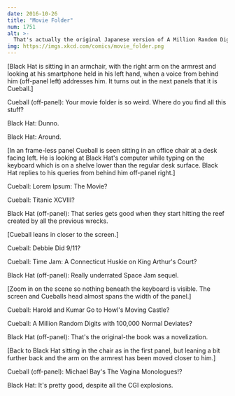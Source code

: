 ```yaml
---
date: 2016-10-26
title: "Movie Folder"
num: 1751
alt: >-
  That's actually the original Japanese version of A Million Random Digits, which is much better than the American remake the book was based on.
img: https://imgs.xkcd.com/comics/movie_folder.png
---
```

[Black Hat is sitting in an armchair, with the right arm on the armrest and looking at his smartphone held in his left hand, when a voice from behind him (off-panel left) addresses him. It turns out in the next panels that it is Cueball.]

Cueball (off-panel): Your movie folder is so weird. Where do you find all this stuff?

Black Hat: Dunno.

Black Hat: Around.

[In an frame-less panel Cueball is seen sitting in an office chair at a desk facing left. He is looking at Black Hat's computer while typing on the keyboard which is on a shelve lower than the regular desk surface. Black Hat replies to his queries from behind him off-panel right.]

Cueball: Lorem Ipsum: The Movie?

Cueball: Titanic XCVIII?

Black Hat (off-panel): That series gets good when they start hitting the reef created by all the previous wrecks.

[Cueball leans in closer to the screen.]

Cueball: Debbie Did 9/11?

Cueball: Time Jam: A Connecticut Huskie on King Arthur's Court?

Black Hat (off-panel): Really underrated Space Jam sequel.

[Zoom in on the scene so nothing beneath the keyboard is visible. The screen and Cueballs head almost spans the width of the panel.]

Cueball: Harold and Kumar Go to Howl's Moving Castle?

Cueball: A Million Random Digits with 100,000 Normal Deviates?

Black Hat (off-panel): That's the original-the book was a novelization.

[Back to Black Hat sitting in the chair as in the first panel, but leaning a bit further back and the arm on the armrest has been moved closer to him.]

Cueball (off-panel): Michael Bay's The Vagina Monologues!?

Black Hat: It's pretty good, despite all the CGI explosions.